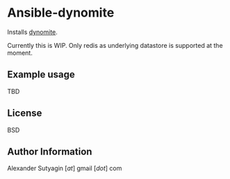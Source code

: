 Ansible-dynomite
=========

Installs [dynomite](http://www.dynomitedb.com/).

Currently this is WIP. Only redis as underlying datastore is supported at the moment.

Example usage
-------
TBD

License
-------

BSD

Author Information
------------------

Alexander Sutyagin [_at_] gmail [_dot_] com
